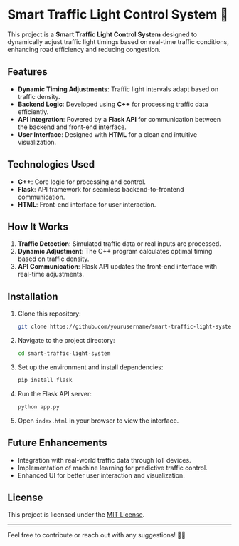 # Smart Traffic Light Control System 🚦  

This project is a **Smart Traffic Light Control System** designed to dynamically adjust traffic light timings based on real-time traffic conditions, enhancing road efficiency and reducing congestion.

## Features  
- **Dynamic Timing Adjustments**: Traffic light intervals adapt based on traffic density.  
- **Backend Logic**: Developed using **C++** for processing traffic data efficiently.  
- **API Integration**: Powered by a **Flask API** for communication between the backend and front-end interface.  
- **User Interface**: Designed with **HTML** for a clean and intuitive visualization.  

## Technologies Used  
- **C++**: Core logic for processing and control.  
- **Flask**: API framework for seamless backend-to-frontend communication.  
- **HTML**: Front-end interface for user interaction.  

## How It Works  
1. **Traffic Detection**: Simulated traffic data or real inputs are processed.  
2. **Dynamic Adjustment**: The C++ program calculates optimal timing based on traffic density.  
3. **API Communication**: Flask API updates the front-end interface with real-time adjustments.  

## Installation  
1. Clone this repository:  
   ```bash  
   git clone https://github.com/yourusername/smart-traffic-light-system.git  
   ```  
2. Navigate to the project directory:  
   ```bash  
   cd smart-traffic-light-system  
   ```  
3. Set up the environment and install dependencies:  
   ```bash  
   pip install flask  
   ```  
4. Run the Flask API server:  
   ```bash  
   python app.py  
   ```  
5. Open `index.html` in your browser to view the interface.  

## Future Enhancements  
- Integration with real-world traffic data through IoT devices.  
- Implementation of machine learning for predictive traffic control.  
- Enhanced UI for better user interaction and visualization.  

## License  
This project is licensed under the [MIT License](LICENSE).  

---

Feel free to contribute or reach out with any suggestions! 🚗💡  

